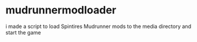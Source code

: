 # mudrunnermodloader
i made a script to load Spintires Mudrunner mods to the media directory and start the game
